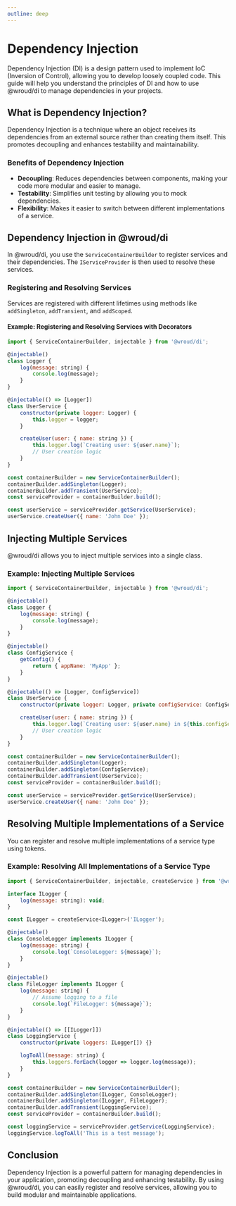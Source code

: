 ```yaml
---
outline: deep
---
```


# Dependency Injection

Dependency Injection (DI) is a design pattern used to implement IoC (Inversion of Control), allowing you to develop loosely coupled code. This guide will help you understand the principles of DI and how to use @wroud/di to manage dependencies in your projects.

## What is Dependency Injection?

Dependency Injection is a technique where an object receives its dependencies from an external source rather than creating them itself. This promotes decoupling and enhances testability and maintainability.

### Benefits of Dependency Injection

- **Decoupling**: Reduces dependencies between components, making your code more modular and easier to manage.
- **Testability**: Simplifies unit testing by allowing you to mock dependencies.
- **Flexibility**: Makes it easier to switch between different implementations of a service.

## Dependency Injection in @wroud/di

In @wroud/di, you use the `ServiceContainerBuilder` to register services and their dependencies. The `IServiceProvider` is then used to resolve these services.

### Registering and Resolving Services

Services are registered with different lifetimes using methods like `addSingleton`, `addTransient`, and `addScoped`.

#### Example: Registering and Resolving Services with Decorators

```javascript
import { ServiceContainerBuilder, injectable } from '@wroud/di';

@injectable()
class Logger {
    log(message: string) {
        console.log(message);
    }
}

@injectable(() => [Logger])
class UserService {
    constructor(private logger: Logger) {
        this.logger = logger;
    }

    createUser(user: { name: string }) {
        this.logger.log(`Creating user: ${user.name}`);
        // User creation logic
    }
}

const containerBuilder = new ServiceContainerBuilder();
containerBuilder.addSingleton(Logger);
containerBuilder.addTransient(UserService);
const serviceProvider = containerBuilder.build();

const userService = serviceProvider.getService(UserService);
userService.createUser({ name: 'John Doe' });
```

## Injecting Multiple Services

@wroud/di allows you to inject multiple services into a single class.

### Example: Injecting Multiple Services

```javascript
import { ServiceContainerBuilder, injectable } from '@wroud/di';

@injectable()
class Logger {
    log(message: string) {
        console.log(message);
    }
}

@injectable()
class ConfigService {
    getConfig() {
        return { appName: 'MyApp' };
    }
}

@injectable(() => [Logger, ConfigService])
class UserService {
    constructor(private logger: Logger, private configService: ConfigService) { }

    createUser(user: { name: string }) {
        this.logger.log(`Creating user: ${user.name} in ${this.configService.getConfig().appName}`);
        // User creation logic
    }
}

const containerBuilder = new ServiceContainerBuilder();
containerBuilder.addSingleton(Logger);
containerBuilder.addSingleton(ConfigService);
containerBuilder.addTransient(UserService);
const serviceProvider = containerBuilder.build();

const userService = serviceProvider.getService(UserService);
userService.createUser({ name: 'John Doe' });
```

## Resolving Multiple Implementations of a Service

You can register and resolve multiple implementations of a service type using tokens.

### Example: Resolving All Implementations of a Service Type

```javascript
import { ServiceContainerBuilder, injectable, createService } from '@wroud/di';

interface ILogger {
    log(message: string): void;
}

const ILogger = createService<ILogger>('ILogger');

@injectable()
class ConsoleLogger implements ILogger {
    log(message: string) {
        console.log(`ConsoleLogger: ${message}`);
    }
}

@injectable()
class FileLogger implements ILogger {
    log(message: string) {
        // Assume logging to a file
        console.log(`FileLogger: ${message}`);
    }
}

@injectable(() => [[ILogger]])
class LoggingService {
    constructor(private loggers: ILogger[]) {}

    logToAll(message: string) {
        this.loggers.forEach(logger => logger.log(message));
    }
}

const containerBuilder = new ServiceContainerBuilder();
containerBuilder.addSingleton(ILogger, ConsoleLogger);
containerBuilder.addSingleton(ILogger, FileLogger);
containerBuilder.addTransient(LoggingService);
const serviceProvider = containerBuilder.build();

const loggingService = serviceProvider.getService(LoggingService);
loggingService.logToAll('This is a test message');
```

## Conclusion

Dependency Injection is a powerful pattern for managing dependencies in your application, promoting decoupling and enhancing testability. By using @wroud/di, you can easily register and resolve services, allowing you to build modular and maintainable applications.
